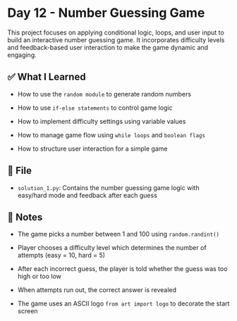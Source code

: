 # Day 12 - Number Guessing Game

This project focuses on applying conditional logic, loops, and user input to build an interactive number guessing game. It incorporates difficulty levels and feedback-based user interaction to make the game dynamic and engaging.

## ✅ What I Learned
- How to use the `random module` to generate random numbers

- How to use `if-else statements` to control game logic

- How to implement difficulty settings using variable values

- How to manage game flow using `while loops` and `boolean flags`

- How to structure user interaction for a simple game

## 📁 File
- `solution_1.py`: Contains the number guessing game logic with easy/hard mode and feedback after each guess

## 📝 Notes
- The game picks a number between 1 and 100 using `random.randint()`

- Player chooses a difficulty level which determines the number of attempts (easy = 10, hard = 5)

- After each incorrect guess, the player is told whether the guess was too high or too low

- When attempts run out, the correct answer is revealed

- The game uses an ASCII logo `from art import logo` to decorate the start screen